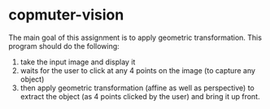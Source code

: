 # copmuter-vision

The main goal of this assignment is to apply geometric transformation. This program should do the following:
1) take the input image and display it
2) waits for the user to click at any 4 points on the image (to capture any object)
3) then apply geometric transformation (affine as well as perspective) to extract the object (as 4 points clicked by the user) and bring it up front.
